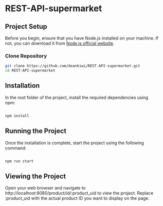 # REST-API-supermarket

## Project Setup

Before you begin, ensure that you have Node.js installed on your machine. If not, you can download it from [Node.js official website](https://nodejs.org/).

### Clone Repository

```bash
git clone https://github.com/deankiwi/REST-API-supermarket.git
cd REST-API-supermarket
```

## Installation

In the root folder of the project, install the required dependencies using npm:

```bash

npm install
```

## Running the Project

Once the installation is complete, start the project using the following command:

```bash

npm run start
```

## Viewing the Project

Open your web browser and navigate to http://localhost:8080/product/id/:product_uid to view the project. Replace :product_uid with the actual product ID you want to display on the page.
